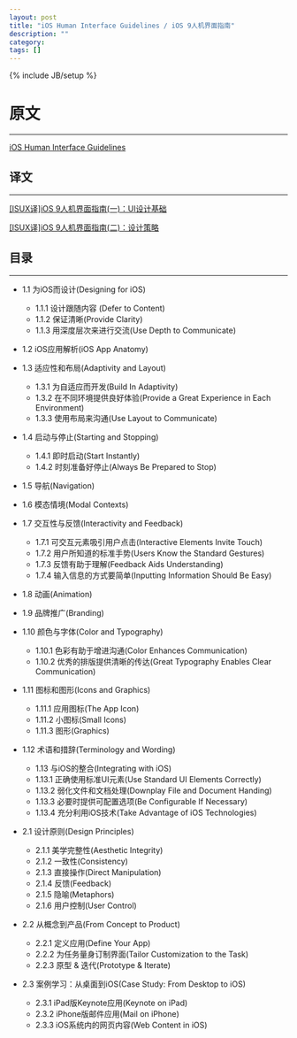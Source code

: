 ```yaml
---
layout: post
title: "iOS Human Interface Guidelines / iOS 9人机界面指南"
description: ""
category: 
tags: []
---
```

{% include JB/setup %}

# 原文
---

[iOS Human Interface Guidelines](https://developer.apple.com/library/ios/documentation/UserExperience/Conceptual/MobileHIG/index.html)

## 译文
---

[\[ISUX译\]iOS 9人机界面指南(一)：UI设计基础](http://isux.tencent.com/ios9-guideline-ch1.html)

[\[ISUX译\]iOS 9人机界面指南(二)：设计策略](http://isux.tencent.com/ios9-guideline-ch2.html)

## 目录
---

* 1.1 为iOS而设计(Designing for iOS)
	* 1.1.1 设计跟随内容 (Defer to Content)
	* 1.1.2 保证清晰(Provide Clarity)
	* 1.1.3 用深度层次来进行交流(Use Depth to Communicate)
* 1.2 iOS应用解析(iOS App Anatomy)
* 1.3 适应性和布局(Adaptivity and Layout)
	* 1.3.1 为自适应而开发(Build In Adaptivity)
	* 1.3.2 在不同环境提供良好体验(Provide a Great Experience in Each Environment)
	* 1.3.3 使用布局来沟通(Use Layout to Communicate)
* 1.4 启动与停止(Starting and Stopping)
	* 1.4.1 即时启动(Start Instantly)
	* 1.4.2 时刻准备好停止(Always Be Prepared to Stop)
* 1.5 导航(Navigation)
* 1.6 模态情境(Modal Contexts)
* 1.7 交互性与反馈(Interactivity and Feedback)
	* 1.7.1 可交互元素吸引用户点击(Interactive Elements Invite Touch)
	* 1.7.2 用户所知道的标准手势(Users Know the Standard Gestures)
	* 1.7.3 反馈有助于理解(Feedback Aids Understanding)
	* 1.7.4 输入信息的方式要简单(Inputting Information Should Be Easy)
* 1.8 动画(Animation)
* 1.9 品牌推广(Branding)
* 1.10 颜色与字体(Color and Typography)
	* 1.10.1 色彩有助于增进沟通(Color Enhances Communication)
	* 1.10.2 优秀的排版提供清晰的传达(Great Typography Enables Clear Communication)
* 1.11 图标和图形(Icons and Graphics)
	* 1.11.1 应用图标(The App Icon)
	* 1.11.2 小图标(Small Icons)
	* 1.11.3 图形(Graphics)
* 1.12 术语和措辞(Terminology and Wording)
	* 1.13 与iOS的整合(Integrating with iOS)
	* 1.13.1 正确使用标准UI元素(Use Standard UI Elements Correctly)
	* 1.13.2 弱化文件和文档处理(Downplay File and Document Handing)
	* 1.13.3 必要时提供可配置选项(Be Configurable If Necessary)
	* 1.13.4 充分利用iOS技术(Take Advantage of iOS Technologies)

* 2.1 设计原则(Design Principles)
	* 2.1.1 美学完整性(Aesthetic Integrity)
	* 2.1.2 一致性(Consistency)
	* 2.1.3 直接操作(Direct Manipulation)
	* 2.1.4 反馈(Feedback)
	* 2.1.5 隐喻(Metaphors)
	* 2.1.6 用户控制(User Control)
* 2.2 从概念到产品(From Concept to Product)
	* 2.2.1 定义应用(Define Your App)
	* 2.2.2 为任务量身订制界面(Tailor Customization to the Task)
	* 2.2.3 原型 & 迭代(Prototype & Iterate)
* 2.3 案例学习：从桌面到iOS(Case Study: From Desktop to iOS)
	* 2.3.1 iPad版Keynote应用(Keynote on iPad)
	* 2.3.2 iPhone版邮件应用(Mail on iPhone)
	* 2.3.3 iOS系统内的网页内容(Web Content in iOS)

